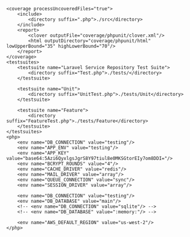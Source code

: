 <?xml version="1.0" encoding="UTF-8"?>
<phpunit xmlns:xsi="http://www.w3.org/2001/XMLSchema-instance" 
    backupGlobals="false" 
    backupStaticAttributes="false" 
    bootstrap="vendor/autoload.php" 
    colors="true" convertErrorsToExceptions="true" 
    convertNoticesToExceptions="true" 
    convertWarningsToExceptions="true" 
    processIsolation="false" 
    stopOnFailure="false" xsi:noNamespaceSchemaLocation="https://schema.phpunit.de/9.3/phpunit.xsd">
  
    <coverage processUncoveredFiles="true">
        <include>
            <directory suffix=".php">./src</directory>
        </include>
        <report>
            <clover outputFile="coverage/phpunit/clover.xml"/>
            <html outputDirectory="coverage/phpunit/html" lowUpperBound="35" highLowerBound="70"/>
        </report>
    </coverage>
    <testsuites>
        <testsuite name="Laravel Service Repository Test Suite">
            <directory suffix="Test.php">./tests/</directory>
        </testsuite>

        <testsuite name="Unit">
            <directory suffix="UnitTest.php">./tests/Unit</directory>
        </testsuite>

        <testsuite name="Feature">
            <directory suffix="FeatureTest.php">./tests/Feature</directory>
        </testsuite>
    </testsuites>
    <php>
        <env name="DB_CONNECTION" value="testing"/>
        <env name="APP_ENV" value="testing"/>
        <env name="APP_KEY" value="base64:5Azi6QyxlgsJgrS8Y97tiul8e0MKSGtorEIy7om8DDI="/>
        <env name="BCRYPT_ROUNDS" value="4"/>
        <env name="CACHE_DRIVER" value="redis"/>
        <env name="MAIL_DRIVER" value="array"/>
        <env name="QUEUE_CONNECTION" value="sync"/>
        <env name="SESSION_DRIVER" value="array"/>

        <env name="DB_CONNECTION" value="testing"/>
        <env name="DB_DATABASE" value="main"/>
        <!-- <env name="DB_CONNECTION" value="sqlite"/> -->
        <!-- <env name="DB_DATABASE" value=":memory:"/> -->

        <env name="AWS_DEFAULT_REGION" value="us-west-2"/>
    </php>

</phpunit>